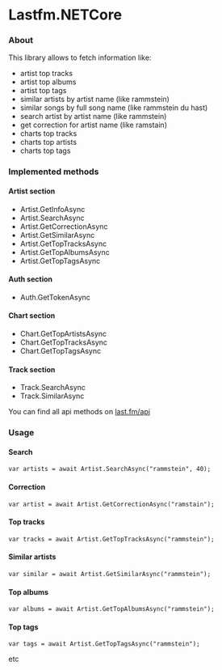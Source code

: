 # Lastfm.NETCore

### About

This library allows to fetch information like:
* artist top tracks
* artist top albums
* artist top tags
* similar artists by artist name (like rammstein)
* similar songs by full song name (like rammstein du hast)
* search artist by artist name (like rammstein)
* get correction for artist name (like ramstain)
* charts top tracks
* charts top artists
* charts top tags

### Implemented methods

#### Artist section

* Artist.GetInfoAsync
* Artist.SearchAsync
* Artist.GetCorrectionAsync
* Artist.GetSimilarAsync
* Artist.GetTopTracksAsync
* Artist.GetTopAlbumsAsync
* Artist.GetTopTagsAsync

#### Auth section

* Auth.GetTokenAsync

#### Chart section

* Chart.GetTopArtistsAsync
* Chart.GetTopTracksAsync
* Chart.GetTopTagsAsync

#### Track section

* Track.SearchAsync
* Track.SimilarAsync

You can find all api methods on [last.fm/api](https://www.last.fm/api)

### Usage

#### Search
~~~
var artists = await Artist.SearchAsync("rammstein", 40);
~~~

#### Correction
~~~
var artist = await Artist.GetCorrectionAsync("ramstain");
~~~

#### Top tracks
~~~
var tracks = await Artist.GetTopTracksAsync("rammstein");
~~~

#### Similar artists
~~~
var similar = await Artist.GetSimilarAsync("rammstein");
~~~

#### Top albums
~~~
var albums = await Artist.GetTopAlbumsAsync("rammstein");
~~~

#### Top tags
~~~
var tags = await Artist.GetTopTagsAsync("rammstein");
~~~

etc
